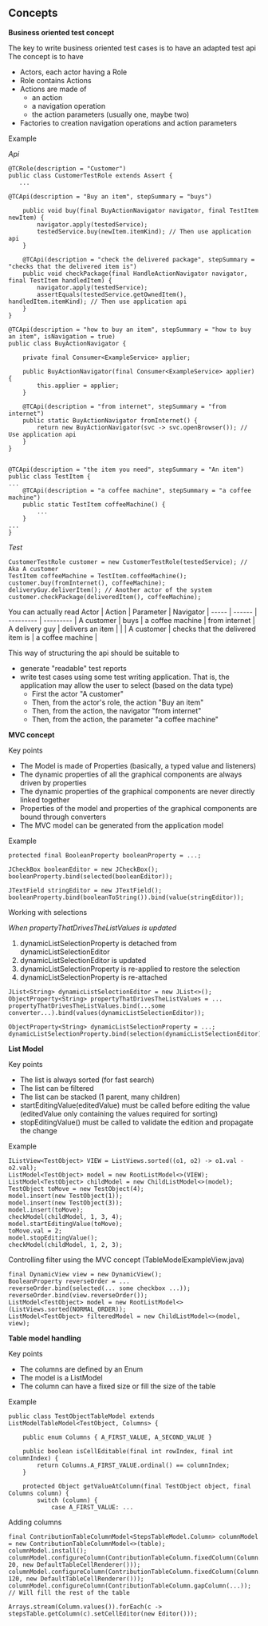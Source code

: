 ## Concepts

**Business oriented test concept**

The key to write business oriented test cases is to have an adapted test api
The concept is to have 
* Actors, each actor having a Role
* Role contains Actions
* Actions are made of
  * an action
  * a navigation operation
  * the action parameters (usually one, maybe two)
* Factories to creation navigation operations and action parameters

Example

_Api_
````
@TCRole(description = "Customer")
public class CustomerTestRole extends Assert {
   ...

@TCApi(description = "Buy an item", stepSummary = "buys")

	public void buy(final BuyActionNavigator navigator, final TestItem newItem) {
		navigator.apply(testedService);
		testedService.buy(newItem.itemKind); // Then use application api
	}

	@TCApi(description = "check the delivered package", stepSummary = "checks that the delivered item is")
	public void checkPackage(final HandleActionNavigator navigator, final TestItem handledItem) {
		navigator.apply(testedService);
		assertEquals(testedService.getOwnedItem(), handledItem.itemKind); // Then use application api	
	} 
}

@TCApi(description = "how to buy an item", stepSummary = "how to buy an item", isNavigation = true)
public class BuyActionNavigator {

	private final Consumer<ExampleService> applier;

	public BuyActionNavigator(final Consumer<ExampleService> applier) {
		this.applier = applier;
	}

	@TCApi(description = "from internet", stepSummary = "from internet")
	public static BuyActionNavigator fromInternet() {
		return new BuyActionNavigator(svc -> svc.openBrowser()); // Use application api
	}
}


@TCApi(description = "the item you need", stepSummary = "An item")
public class TestItem {
...
	@TCApi(description = "a coffee machine", stepSummary = "a coffee machine")
	public static TestItem coffeeMachine() {
		...		
	}
...
}
````

_Test_
````
CustomerTestRole customer = new CustomerTestRole(testedService); // Aka A customer
TestItem coffeeMachine = TestItem.coffeeMachine();
customer.buy(fromInternet(), coffeeMachine);
deliveryGuy.deliverItem(); // Another actor of the system
customer.checkPackage(deliveredItem(), coffeeMachine);
````
You can actually read
Actor | Action | Parameter | Navigator |
----- | ------ | --------- | --------- |
A customer     | buys | a coffee machine | from internet |
A delivery guy | delivers an item | | |
A customer     | checks that the delivered item is | a coffee machine |

This way of structuring the api should be suitable to
* generate "readable" test reports
* write test cases using some test writing application. That is, the application may allow the user to select (based on the data type)
  * First the actor "A customer"
  * Then, from the actor's role, the action "Buy an item"
  * Then, from the action, the navigator "from internet"
  * Then, from the action, the parameter "a coffee machine"



**MVC concept**

Key points
* The Model is made of Properties (basically, a typed value and listeners)
* The dynamic properties of all the graphical components are always driven by properties
* The dynamic properties of the graphical components are never directly linked together 
* Properties of the model and properties of the graphical components are bound through converters
* The MVC model can be generated from the application model

Example
````
protected final BooleanProperty booleanProperty = ...;

JCheckBox booleanEditor = new JCheckBox();
booleanProperty.bind(selected(booleanEditor));

JTextField stringEditor = new JTextField();
booleanProperty.bind(booleanToString()).bind(value(stringEditor));
````
Working with selections

_When propertyThatDrivesTheListValues is updated_
1. dynamicListSelectionProperty is detached from dynamicListSelectionEditor
1. dynamicListSelectionEditor is updated
1. dynamicListSelectionProperty is re-applied to restore the selection
1. dynamicListSelectionProperty is re-attached
````
JList<String> dynamicListSelectionEditor = new JList<>();
ObjectProperty<String> propertyThatDrivesTheListValues = ... 
propertyThatDrivesTheListValues.bind(...some converter...).bind(values(dynamicListSelectionEditor));

ObjectProperty<String> dynamicListSelectionProperty = ...;
dynamicListSelectionProperty.bind(selection(dynamicListSelectionEditor)).addDependency(detachOnUpdateOf(propertyThatDrivesTheListValues)); 
````

**List Model**

Key points
* The list is always sorted (for fast search)
* The list can be filtered
* The list can be stacked (1 parent, many children) 
* startEditingValue(editedValue) must be called before editing the value (editedValue only containing the values required for sorting)
* stopEditingValue() must be called to validate the edition and propagate the change

Example
````
IListView<TestObject> VIEW = ListViews.sorted((o1, o2) -> o1.val - o2.val);
ListModel<TestObject> model = new RootListModel<>(VIEW);
ListModel<TestObject> childModel = new ChildListModel<>(model);
TestObject toMove = new TestObject(4);
model.insert(new TestObject(1));
model.insert(new TestObject(3));
model.insert(toMove);
checkModel(childModel, 1, 3, 4);
model.startEditingValue(toMove);
toMove.val = 2;
model.stopEditingValue();
checkModel(childModel, 1, 2, 3);
````
Controlling filter using the MVC concept (TableModelExampleView.java)
````
final DynamicView view = new DynamicView();
BooleanProperty reverseOrder = ...
reverseOrder.bind(selected(... some checkbox ...));
reverseOrder.bind(view.reverseOrder());
ListModel<TestObject> model = new RootListModel<>(ListViews.sorted(NORMAL_ORDER));
ListModel<TestObject> filteredModel = new ChildListModel<>(model, view);
````

**Table model handling**

Key points
* The columns are defined by an Enum
* The model is a ListModel
* The column can have a fixed size or fill the size of the table
 
Example
````
public class TestObjectTableModel extends ListModelTableModel<TestObject, Columns> {

	public enum Columns { A_FIRST_VALUE, A_SECOND_VALUE	}
	
	public boolean isCellEditable(final int rowIndex, final int columnIndex) {
		return Columns.A_FIRST_VALUE.ordinal() == columnIndex;
	}

   	protected Object getValueAtColumn(final TestObject object, final Columns column) {
		switch (column) {
			case A_FIRST_VALUE: ...
````
Adding columns
````
final ContributionTableColumnModel<StepsTableModel.Column> columnModel = new ContributionTableColumnModel<>(table);
columnModel.install();
columnModel.configureColumn(ContributionTableColumn.fixedColumn(Column.STEP, 20, new DefaultTableCellRenderer()));
columnModel.configureColumn(ContributionTableColumn.fixedColumn(Column.ACTOR, 120, new DefaultTableCellRenderer()));
columnModel.configureColumn(ContributionTableColumn.gapColumn(...)); // Will fill the rest of the table 

Arrays.stream(Column.values()).forEach(c -> stepsTable.getColumn(c).setCellEditor(new Editor()));
````


